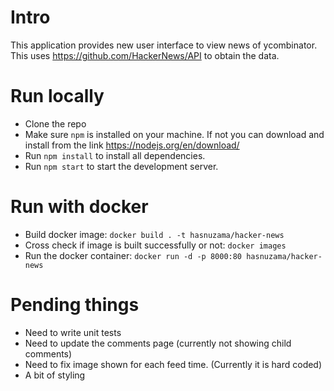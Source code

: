 # Intro
This application provides new user interface to view news of ycombinator.
This uses https://github.com/HackerNews/API to obtain the data.

# Run locally
- Clone the repo
- Make sure `npm` is installed on your machine. If not you can download and install from the link https://nodejs.org/en/download/
- Run `npm install` to install all dependencies.
- Run `npm start` to start the development server.

# Run with docker
- Build docker image: `docker build . -t hasnuzama/hacker-news`
- Cross check if image is built successfully or not: `docker images`
- Run the docker container: `docker run -d -p 8000:80 hasnuzama/hacker-news`

# Pending things
- Need to write unit tests
- Need to update the comments page (currently not showing child comments)
- Need to fix image shown for each feed time. (Currently it is hard coded)
- A bit of styling
